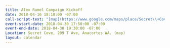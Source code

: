 ```yaml
---
title: Alex Ramel Campaign Kickoff
date: 2018-04-16 18:10:00 -07:00
call-script-text: "[map](https://www.google.com/maps/place/Secret\\+Cove/@48.520793,-122.6080777,17z/data=!3m1!4b1!4m5!3m4!1s0x5485775f7d13ea71:0xcaaf5fc8f91ccf77!8m2!3d48.520793!4d-122.605889?hl=en)"
event-start-date: 2018-04-30 17:50:00 -07:00
event-end-date: 2018-04-30 19:30:00 -07:00
Location: Secret Cove, 209 T Ave, Anacortes WA. (map)
layout: calendar
---
```


